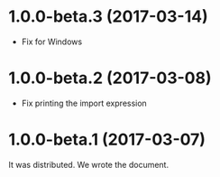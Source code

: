 # 1.0.0-beta.3 (2017-03-14)
- Fix for Windows

# 1.0.0-beta.2 (2017-03-08)
- Fix printing the import expression

# 1.0.0-beta.1 (2017-03-07)
It was distributed. We wrote the document.
